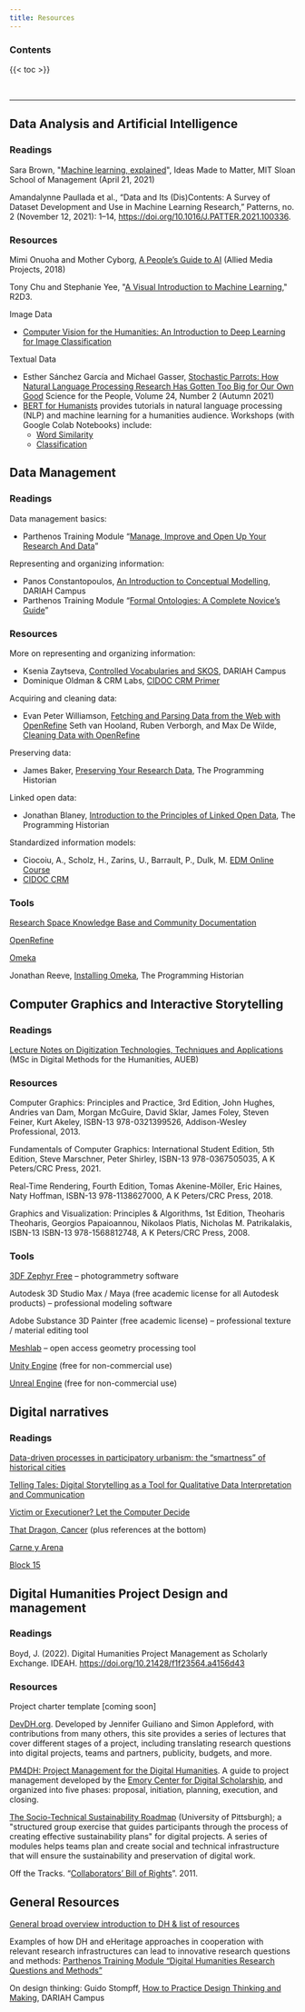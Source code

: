 ```yaml
---
title: Resources
---
```


<h3>Contents</h3>

{{< toc >}}

<br>

***********

## Data Analysis and Artificial Intelligence
### Readings
Sara Brown, "[Machine learning, explained](https://mitsloan.mit.edu/ideas-made-to-matter/machine-learning-explained)", Ideas Made to Matter, MIT Sloan School of Management (April 21, 2021)

Amandalynne Paullada et al., “Data and Its (Dis)Contents: A Survey of Dataset Development and Use in Machine Learning Research,” Patterns, no. 2 (November 12, 2021): 1–14, https://doi.org/10.1016/J.PATTER.2021.100336.
### Resources
Mimi Onuoha and Mother Cyborg, [A People’s Guide to AI](https://alliedmedia.org/wp-content/uploads/2020/09/peoples-guide-ai.pdf) (Allied Media Projects, 2018)

Tony Chu and Stephanie Yee, "[A Visual Introduction to Machine Learning](http://www.r2d3.us/visual-intro-to-machine-learning-part-1/)," R2D3.

Image Data
- [Computer Vision for the Humanities: An Introduction to Deep Learning for Image Classification](https://programminghistorian.org/en/lessons/computer-vision-deep-learning-pt1)

Textual Data
-  Esther Sánchez García and Michael Gasser, [​Stochastic Parrots: How Natural Language Processing Research Has Gotten Too Big for Our Own Good](https://magazine.scienceforthepeople.org/vol24-2-dont-be-evil/stochastic-parrots/) Science for the People, Volume 24, Number 2 (Autumn 2021)
- [BERT for Humanists](http://www.bertforhumanists.org/) provides tutorials in natural language processing (NLP) and machine learning for a humanities audience. Workshops (with Google Colab Notebooks) include:
  * [Word Similarity](http://www.bertforhumanists.org/tutorials/#word-similarity)
  * [Classification](http://www.bertforhumanists.org/tutorials/#classification)
## Data Management
### Readings
Data management basics:
 - Parthenos Training Module “[Manage, Improve and Open Up Your Research And Data](http://training.parthenos-project.eu/sample-page/manage-improve-and-open-up-your-research-and-data/)”

Representing and organizing information:
 - Panos Constantopoulos, [An Introduction to Conceptual Modelling](https://campus.dariah.eu/resource/posts/an-introduction-to-conceptual-modelling), DARIAH Campus
 - Parthenos Training Module “[Formal Ontologies: A Complete Novice’s Guide](https://training.parthenos-project.eu/sample-page/formal-ontologies-a-complete-novices-guide/)”
### Resources
More on representing and organizing information:
 - Ksenia Zaytseva, [Controlled Vocabularies and SKOS](https://campus.dariah.eu/resource/posts/controlled-vocabularies-and-skos), DARIAH Campus
 - Dominique Oldman & CRM Labs, [CIDOC CRM Primer](https://www.cidoc-crm.org/sites/default/files/CRMPrimer_v1.1_1.pdf)

Acquiring and cleaning data:
 - Evan Peter Williamson, [Fetching and Parsing Data from the Web with OpenRefine](https://programminghistorian.org/en/lessons/fetch-and-parse-data-with-openrefine)
Seth van Hooland, Ruben Verborgh, and Max De Wilde, [Cleaning Data with OpenRefine](https://programminghistorian.org/en/lessons/cleaning-data-with-openrefine)

Preserving data:
 - James Baker, [Preserving Your Research Data](https://programminghistorian.org/en/lessons/preserving-your-research-data),  The Programming Historian

Linked open data:
 - Jonathan Blaney, [Introduction to the Principles of Linked Open Data](https://programminghistorian.org/en/lessons/intro-to-linked-data),  The Programming Historian

Standardized information models:
 - Ciocoiu, A., Scholz, H., Zarins, U., Barrault, P., Dulk, M. [EDM Online Course](https://pro.europeana.eu/page/edm-mooc-introduction)
 - [CIDOC CRM](https://www.cidoc-crm.org/)
### Tools
[Research Space Knowledge Base and Community Documentation](https://researchspace.org/)

[OpenRefine](https://openrefine.org/)

[Omeka](https://omeka.org/)

Jonathan Reeve, [Installing Omeka](https://programminghistorian.org/en/lessons/installing-omeka), The Programming Historian

## Computer Graphics and Interactive Storytelling
### Readings
[Lecture Notes on Digitization Technologies, Techniques and Applications](https://auebgr-my.sharepoint.com/:f:/g/personal/gepap_aueb_gr/Eh8Caw71KIVIgLl21ez1v80BClyoq5fZVlrjpRPks_Ppfw?e=6Gaq6r) (MSc in Digital Methods for the Humanities, AUEB)
### Resources
Computer Graphics: Principles and Practice, 3rd Edition, John Hughes, Andries van Dam, Morgan McGuire, David Sklar, James Foley, Steven Feiner, Kurt Akeley, ISBN-13 978-0321399526, Addison-Wesley Professional, 2013.

Fundamentals of Computer Graphics: International Student Edition, 5th Edition, Steve Marschner, Peter Shirley, ISBN-13 978-0367505035, A K Peters/CRC Press, 2021.

Real-Time Rendering, Fourth Edition, Tomas Akenine-Möller, Eric Haines, Naty Hoffman, ISBN-13 978-1138627000, A K Peters/CRC Press, 2018.

Graphics and Visualization: Principles & Algorithms, 1st Edition, Theoharis Theoharis, Georgios Papaioannou, Nikolaos Platis, Nicholas M. Patrikalakis, ISBN-13 ISBN-13 978-1568812748, A K Peters/CRC Press, 2008.
### Tools
[3DF Zephyr Free](https://www.3dflow.net/3df-zephyr-free/ ) – photogrammetry software

Autodesk 3D Studio Max / Maya (free academic license for all Autodesk products) – professional modeling software

Adobe Substance 3D Painter (free academic license) – professional texture / material editing tool

[Meshlab](https://www.meshlab.net/ ) – open access geometry processing tool

[Unity Engine](https://unity.com/) (free for non-commercial use)

[Unreal Engine](https://www.unrealengine.com/en-US) (free for non-commercial use)
## Digital narratives
### Readings
[Data-driven processes in participatory urbanism: the “smartness” of historical cities](https://scholar.google.com/citations?view_op=view_citation&hl=en&user=JRypRZAAAAAJ&citation_for_view=JRypRZAAAAAJ:XiSMed-E-HIC)

[Telling Tales: Digital Storytelling as a Tool for Qualitative Data Interpretation and Communication](https://journals.sagepub.com/doi/full/10.1177/16094069211022529)

[Victim or Executioner? Let the Computer Decide](https://www.nytimes.com/2020/05/11/world/europe/ukraine-holocaust-babyn-yar.html)

[That Dragon, Cancer](https://en.wikipedia.org/wiki/That_Dragon,_Cancer) (plus references at the bottom)

[Carne y Arena](https://phi.ca/en/carne-y-arena/)

[Block 15](https://block15.aueb.gr/)

## Digital Humanities Project Design and management
### Readings
Boyd, J. (2022). Digital Humanities Project Management as Scholarly Exchange. IDEAH. https://doi.org/10.21428/f1f23564.a4156d43
### Resources
Project charter template [coming soon]

[DevDH.org](https://devdh.org). Developed by Jennifer Guiliano and Simon Appleford, with contributions from many others, this site provides a series of lectures that cover different stages of a project, including translating research questions into digital projects, teams and partners, publicity, budgets, and more.

[PM4DH: Project Management for the Digital Humanities](https://scholarblogs.emory.edu/pm4dh/). A guide to project management developed by the [Emory Center for Digital Scholarship](http://digitalscholarship.emory.edu/), and organized into five phases: proposal, initiation, planning, execution, and closing.  

[The Socio-Technical Sustainability Roadmap](https://sites.haa.pitt.edu/sustainabilityroadmap/) (University of Pittsburgh); a "structured group exercise that guides participants through the process of creating effective sustainability plans" for digital projects.  A series of modules helps teams plan and create social and technical infrastructure that will ensure the sustainability and preservation of digital work.

Off the Tracks. “[Collaborators’ Bill of Rights](https://mcpress.media-commons.org/offthetracks/part-one-models-for-collaboration-career-paths-acquiring-institutional-support-and-transformation-in-the-field/a-collaboration/collaborators%e2%80%99-bill-of-rights/)”. 2011.

## General Resources

[General broad overview introduction to DH & list of resources](https://research.lib.buffalo.edu/dh/home)

Examples of how DH and eHeritage approaches in cooperation with relevant research infrastructures can lead to innovative research questions and methods: [Parthenos Training Module “Digital Humanities Research Questions and Methods”](https://training.parthenos-project.eu/sample-page/digital-humanities-research-questions-and-methods/)

On design thinking:
Guido Stompff, [How to Practice Design Thinking and Making](https://campus.dariah.eu/resource/posts/practicing-design-thinking-and-making), DARIAH Campus
